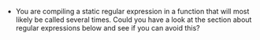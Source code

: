 - You are compiling a static regular expression in a function that will most likely be called several times. Could you have a look at the section about regular expressions below and see if you can avoid this?
